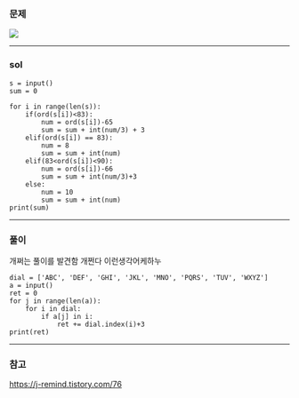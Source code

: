 ### 문제
![](https://images.velog.io/images/chestnut1044/post/03ad592a-c910-4208-89cb-02a556fb3268/image.png)


---

### sol
```
s = input()
sum = 0

for i in range(len(s)):
    if(ord(s[i])<83):
        num = ord(s[i])-65
        sum = sum + int(num/3) + 3
    elif(ord(s[i]) == 83):
        num = 8
        sum = sum + int(num)
    elif(83<ord(s[i])<90):
        num = ord(s[i])-66
        sum = sum + int(num/3)+3
    else:
        num = 10
        sum = sum + int(num)
print(sum)
```


---
### 풀이
개쩌는 풀이를 발견함 개쩐다 이런생각어케하누
```
dial = ['ABC', 'DEF', 'GHI', 'JKL', 'MNO', 'PQRS', 'TUV', 'WXYZ']
a = input()
ret = 0
for j in range(len(a)):
    for i in dial:
        if a[j] in i:
            ret += dial.index(i)+3
print(ret)

```

---

### 참고
https://j-remind.tistory.com/76
